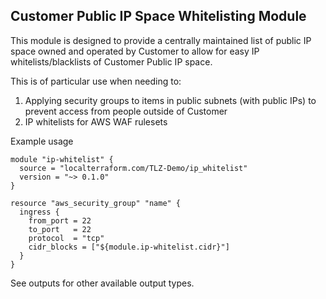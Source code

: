## Customer Public IP Space Whitelisting Module

This module is designed to provide a centrally maintained list of public IP space owned and operated by Customer to allow for easy IP whitelists/blacklists of Customer Public IP space.

This is of particular use when needing to:
1. Applying security groups to items in public subnets (with public IPs) to prevent access from people outside of Customer
1. IP whitelists for AWS WAF rulesets


Example usage

```
module "ip-whitelist" {
  source = "localterraform.com/TLZ-Demo/ip_whitelist"
  version = "~> 0.1.0"
}

resource "aws_security_group" "name" {
  ingress {
    from_port = 22
    to_port   = 22
    protocol  = "tcp"
    cidr_blocks = ["${module.ip-whitelist.cidr}"]
  }
}
```

See outputs for other available output types.

